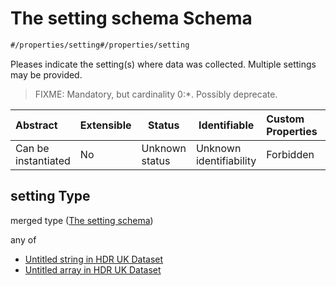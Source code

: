 # The setting schema Schema

```txt
#/properties/setting#/properties/setting
```

Pleases indicate the setting(s) where data was collected. Multiple settings may be provided.


> FIXME: Mandatory, but cardinality 0:\*. Possibly deprecate.
>

| Abstract            | Extensible | Status         | Identifiable            | Custom Properties | Additional Properties | Access Restrictions | Defined In                                                                               |
| :------------------ | ---------- | -------------- | ----------------------- | :---------------- | --------------------- | ------------------- | ---------------------------------------------------------------------------------------- |
| Can be instantiated | No         | Unknown status | Unknown identifiability | Forbidden         | Allowed               | none                | [dataset.schema.json\*](../../schema/dataset/dataset.schema.json "open original schema") |

## setting Type

merged type ([The setting schema](dataset-properties-the-setting-schema.md))

any of

-   [Untitled string in HDR UK Dataset](dataset-properties-the-setting-schema-anyof-0.md "check type definition")
-   [Untitled array in HDR UK Dataset](dataset-properties-the-setting-schema-anyof-1.md "check type definition")
